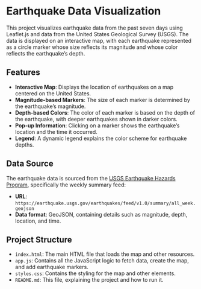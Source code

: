 # Earthquake Data Visualization

This project visualizes earthquake data from the past seven days using Leaflet.js and data from the United States Geological Survey (USGS). 
The data is displayed on an interactive map, with each earthquake represented as a circle marker whose size reflects its magnitude and whose color reflects the earthquake’s depth.

## Features

- **Interactive Map**: Displays the location of earthquakes on a map centered on the United States.
- **Magnitude-based Markers**: The size of each marker is determined by the earthquake’s magnitude.
- **Depth-based Colors**: The color of each marker is based on the depth of the earthquake, with deeper earthquakes shown in darker colors.
- **Pop-up Information**: Clicking on a marker shows the earthquake’s location and the time it occurred.
- **Legend**: A dynamic legend explains the color scheme for earthquake depths.


## Data Source

The earthquake data is sourced from the [USGS Earthquake Hazards Program](https://earthquake.usgs.gov/earthquakes/feed/v1.0/geojson.php), specifically the weekly summary feed:

- **URL**: `https://earthquake.usgs.gov/earthquakes/feed/v1.0/summary/all_week.geojson`
- **Data format**: GeoJSON, containing details such as magnitude, depth, location, and time.


## Project Structure

- `index.html`: The main HTML file that loads the map and other resources.
- `app.js`: Contains all the JavaScript logic to fetch data, create the map, and add earthquake markers.
- `styles.css`: Contains the styling for the map and other elements.
- `README.md`: This file, explaining the project and how to run it.

